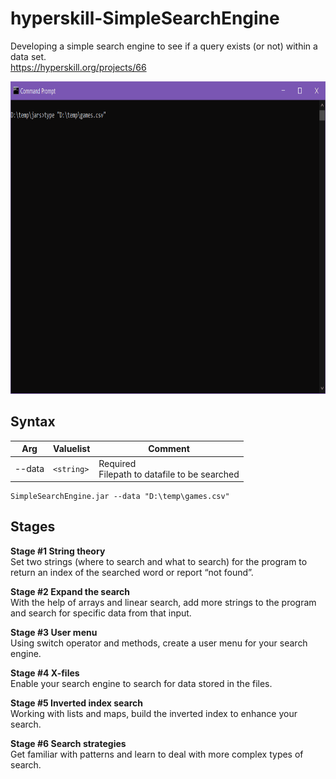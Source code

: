 # hyperskill-SimpleSearchEngine
Developing a simple search engine to see if a query exists (or not) within a data set.  
https://hyperskill.org/projects/66

<img src="https://github.com/drtierney/hyperskill-SimpleSearchEngine/blob/master/SimpleSearchEngine.gif" width="800" height="500" />

## Syntax

| Arg | Valuelist | Comment
| --- | --------- | ------- |
| --data | `<string>` | Required<br>Filepath to datafile to be searched|

```
SimpleSearchEngine.jar --data "D:\temp\games.csv"
```

## Stages

**Stage #1 String theory**  
Set two strings (where to search and what to search) for the program to return an index of the searched word or report “not found”.

**Stage #2 Expand the search**  
With the help of arrays and linear search, add more strings to the program and search for specific data from that input. 

**Stage #3 User menu**  
Using switch operator and methods, create a user menu for your search engine.

**Stage #4 X-files**  
Enable your search engine to search for data stored in the files.

**Stage #5 Inverted index search**  
Working with lists and maps, build the inverted index to enhance your search.

**Stage #6 Search strategies**  
Get familiar with patterns and learn to deal with more complex types of search.
